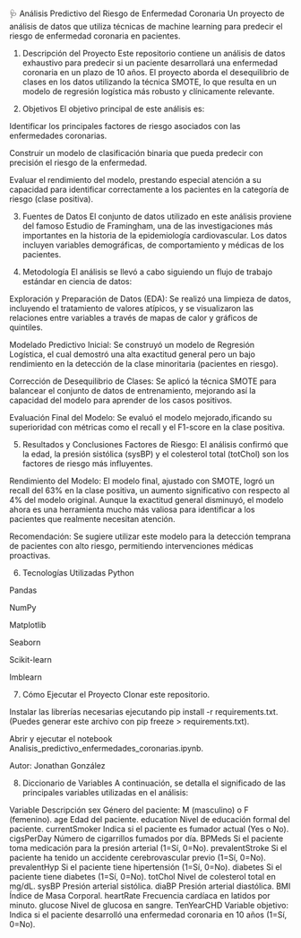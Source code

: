 🩺 Análisis Predictivo del Riesgo de Enfermedad Coronaria
Un proyecto de análisis de datos que utiliza técnicas de machine learning para predecir el riesgo de enfermedad coronaria en pacientes.

1. Descripción del Proyecto
Este repositorio contiene un análisis de datos exhaustivo para predecir si un paciente desarrollará una enfermedad coronaria en un plazo de 10 años. El proyecto aborda el desequilibrio de clases en los datos utilizando la técnica SMOTE, lo que resulta en un modelo de regresión logística más robusto y clínicamente relevante.

2. Objetivos
El objetivo principal de este análisis es:

Identificar los principales factores de riesgo asociados con las enfermedades coronarias.

Construir un modelo de clasificación binaria que pueda predecir con precisión el riesgo de la enfermedad.

Evaluar el rendimiento del modelo, prestando especial atención a su capacidad para identificar correctamente a los pacientes en la categoría de riesgo (clase positiva).

3. Fuentes de Datos
El conjunto de datos utilizado en este análisis proviene del famoso Estudio de Framingham, una de las investigaciones más importantes en la historia de la epidemiología cardiovascular. Los datos incluyen variables demográficas, de comportamiento y médicas de los pacientes.

4. Metodología
El análisis se llevó a cabo siguiendo un flujo de trabajo estándar en ciencia de datos:

Exploración y Preparación de Datos (EDA): Se realizó una limpieza de datos, incluyendo el tratamiento de valores atípicos, y se visualizaron las relaciones entre variables a través de mapas de calor y gráficos de quintiles.

Modelado Predictivo Inicial: Se construyó un modelo de Regresión Logística, el cual demostró una alta exactitud general pero un bajo rendimiento en la detección de la clase minoritaria (pacientes en riesgo).

Corrección de Desequilibrio de Clases: Se aplicó la técnica SMOTE para balancear el conjunto de datos de entrenamiento, mejorando así la capacidad del modelo para aprender de los casos positivos.

Evaluación Final del Modelo: Se evaluó el modelo mejorado,ificando su superioridad con métricas como el recall y el F1-score en la clase positiva.

5. Resultados y Conclusiones
Factores de Riesgo: El análisis confirmó que la edad, la presión sistólica (sysBP) y el colesterol total (totChol) son los factores de riesgo más influyentes.

Rendimiento del Modelo: El modelo final, ajustado con SMOTE, logró un recall del 63% en la clase positiva, un aumento significativo con respecto al 4% del modelo original. Aunque la exactitud general disminuyó, el modelo ahora es una herramienta mucho más valiosa para identificar a los pacientes que realmente necesitan atención.

Recomendación: Se sugiere utilizar este modelo para la detección temprana de pacientes con alto riesgo, permitiendo intervenciones médicas proactivas.

6. Tecnologías Utilizadas
Python

Pandas

NumPy

Matplotlib

Seaborn

Scikit-learn

Imblearn

7. Cómo Ejecutar el Proyecto
Clonar este repositorio.

Instalar las librerías necesarias ejecutando pip install -r requirements.txt. (Puedes generar este archivo con pip freeze > requirements.txt).

Abrir y ejecutar el notebook Analisis_predictivo_enfermedades_coronarias.ipynb.

Autor: Jonathan González

8. Diccionario de Variables
A continuación, se detalla el significado de las principales variables utilizadas en el análisis:

Variable	                Descripción
sex                         Género del paciente: M (masculino) o F (femenino).
age	                        Edad del paciente.
education               	Nivel de educación formal del paciente.
currentSmoker           	Indica si el paciente es fumador actual (Yes o No).
cigsPerDay	                Número de cigarrillos fumados por día.
BPMeds	                    Si el paciente toma medicación para la presión arterial (1=Sí, 0=No).
prevalentStroke	            Si el paciente ha tenido un accidente cerebrovascular previo (1=Sí, 0=No).
prevalentHyp	            Si el paciente tiene hipertensión (1=Sí, 0=No).
diabetes	                Si el paciente tiene diabetes (1=Sí, 0=No).
totChol	                    Nivel de colesterol total en mg/dL.
sysBP	                    Presión arterial sistólica.
diaBP	                    Presión arterial diastólica.
BMI                       	Índice de Masa Corporal.
heartRate               	Frecuencia cardíaca en latidos por minuto.
glucose                 	Nivel de glucosa en sangre.
TenYearCHD	                Variable objetivo: Indica si el paciente desarrolló una enfermedad coronaria en 10 años (1=Sí, 0=No).